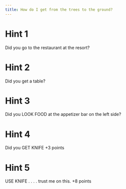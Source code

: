 ```yaml
---
title: How do I get from the trees to the ground?
---
```

# Hint 1
Did you go to the restaurant at the resort?

# Hint 2
Did you get a table?

# Hint 3
Did you LOOK FOOD at the appetizer bar on the left side?

# Hint 4
Did you GET KNIFE                    +3 points

# Hint 5
USE KNIFE . . . . trust me on this.  +8 points

